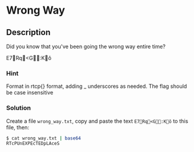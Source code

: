 # Wrong Way

## Description

Did you know that you've been going the wrong way entire time?

E7Rq<G:Kǒ

### Hint

Format in rtcp{} format, adding _ underscores as needed. The flag should be case insensitive

### Solution

Create a file `wrong_way.txt`, copy and paste the text `E7Rq<G:Kǒ` to this file, then:

```bash
$ cat wrong_way.txt | base64
RTcPUnEXPEcTEDpLAceS
```